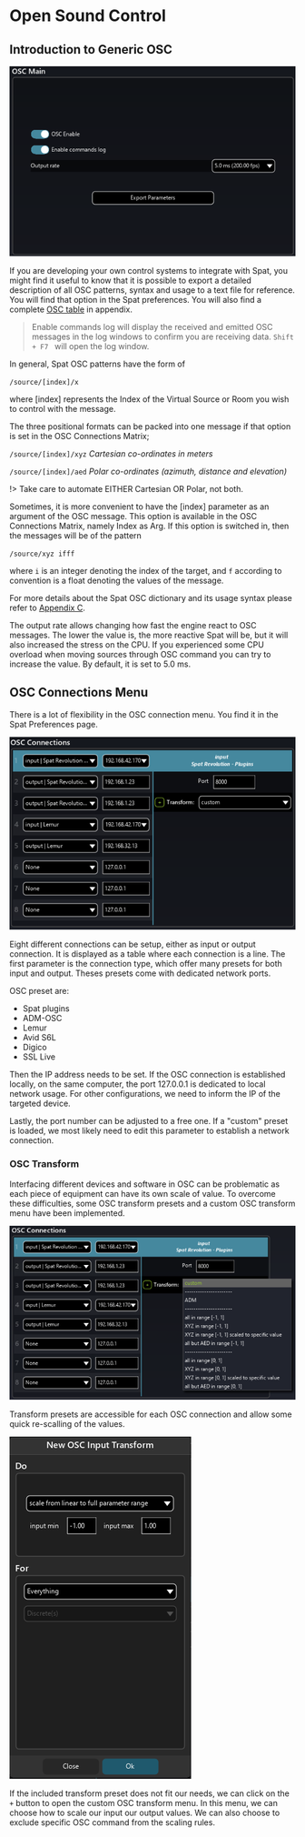 # Open Sound Control
## Introduction to Generic OSC

![](include/SpatRevolution_UserGuide_-197.png)

If you are developing your own control systems to integrate with Spat, you might find it useful to know that it is possible to export a detailed description of all OSC patterns, syntax and usage to a text file for reference. 
You will find that option in the Spat preferences.
You will also find a complete [OSC table](Appendix_C_OSC_Table.md) in appendix.

> Enable commands log will display the received and emitted OSC messages in the log windows to confirm you are receiving data. <code>Shift + F7 </code> will open the log window.

In general, Spat OSC patterns have the form of

<code>/source/[index]/x</code>

where [index] represents the Index of the Virtual Source or Room you wish to control with the message.

The three positional formats can be packed into one message if that option is set in the OSC Connections Matrix;

<code>/source/[index]/xyz</code> _Cartesian co-ordinates in meters_

<code>/source/[index]/aed</code> _Polar co-ordinates (azimuth, distance and elevation)_

!> Take care to automate EITHER Cartesian OR Polar, not both.

Sometimes, it is more convenient to have the [index] parameter as an argument of the OSC message. 
This option is available in the OSC Connections Matrix, namely Index as Arg. 
If this option is switched in, then the messages will be of the pattern

<code>/source/xyz ifff</code>

where <code>i</code> is an integer denoting the index of the target, and <code>f</code> according to convention is a float denoting the values of the message.

For more details about the Spat OSC dictionary and its usage syntax please refer to [Appendix C](Appendix_C_OSC_Table.md).

The output rate allows changing how fast the engine react to OSC messages.
The lower the value is, the more reactive Spat will be, but it will also increased the stress on the CPU.
If you experienced some CPU overload when moving sources through OSC command you can try to increase the value.
By default, it is set to 5.0 ms.

## OSC Connections Menu

There is a lot of flexibility in the OSC connection menu. You find it in the Spat Preferences page. 

![](include/SpatRevolution_UserGuide_-195.png)

Eight different connections can be setup, either as input or output connection. It is displayed as a table where each connection is a line. The first parameter is the connection type, which offer many presets for both input and output. Theses presets come with dedicated network ports.

OSC preset are:
- Spat plugins
- ADM-OSC
- Lemur
- Avid S6L
- Digico
- SSL Live

Then the IP address needs to be set. 
If the OSC connection is established locally, on the same computer, the port 127.0.0.1 is dedicated to local network usage. 
For other configurations, we need to inform the IP of the targeted device.

Lastly, the port number can be adjusted to a free one. 
If a "custom" preset is loaded, we most likely need to edit this parameter to establish a network connection.

### OSC Transform

Interfacing different devices and software in OSC can be problematic as each piece of equipment can have its own scale of value.
To overcome these difficulties, some OSC transform presets and a custom OSC transform menu have been implemented.

![](include/SpatRevolution_OSC_Input_Transform2.png)

Transform presets are accessible for each OSC connection and allow some quick re-scalling of the values.

![](include/SpatRevolution_OSC_Input_Transform.png)

If the included transform preset does not fit our needs, we can click on the <code>+</code> button to open the custom OSC transform menu.
In this menu, we can choose how to scale our input our output values. We can also choose to exclude specific OSC command from the scaling rules.